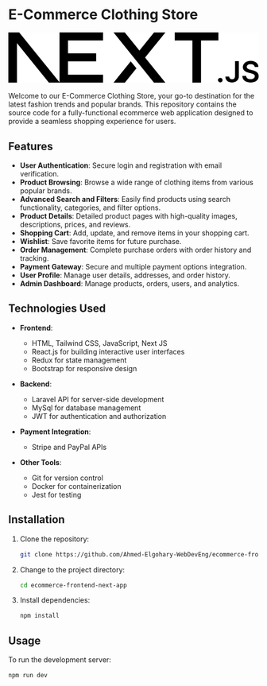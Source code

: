 # E-Commerce Clothing Store

![Store Logo](public/next.svg)

Welcome to our E-Commerce Clothing Store, your go-to destination for the latest fashion trends and popular brands. This repository contains the source code for a fully-functional ecommerce web application designed to provide a seamless shopping experience for users.

## Features

- **User Authentication**: Secure login and registration with email verification.
- **Product Browsing**: Browse a wide range of clothing items from various popular brands.
- **Advanced Search and Filters**: Easily find products using search functionality, categories, and filter options.
- **Product Details**: Detailed product pages with high-quality images, descriptions, prices, and reviews.
- **Shopping Cart**: Add, update, and remove items in your shopping cart.
- **Wishlist**: Save favorite items for future purchase.
- **Order Management**: Complete purchase orders with order history and tracking.
- **Payment Gateway**: Secure and multiple payment options integration.
- **User Profile**: Manage user details, addresses, and order history.
- **Admin Dashboard**: Manage products, orders, users, and analytics.

## Technologies Used

- **Frontend**:
    - HTML, Tailwind CSS, JavaScript, Next JS
    - React.js for building interactive user interfaces
    - Redux for state management
    - Bootstrap for responsive design

- **Backend**:
    - Laravel API for server-side development
    - MySql for database management
    - JWT for authentication and authorization

- **Payment Integration**:
    - Stripe and PayPal APIs

- **Other Tools**:
    - Git for version control
    - Docker for containerization
    - Jest for testing


## Installation

1. Clone the repository:
    ```bash
    git clone https://github.com/Ahmed-Elgohary-WebDevEng/ecommerce-frontend-next-app.git
    ```
2. Change to the project directory:
    ```bash
    cd ecommerce-frontend-next-app
    ```
3. Install dependencies:
    ```bash
    npm install
    ```

## Usage

To run the development server:

```bash
npm run dev
